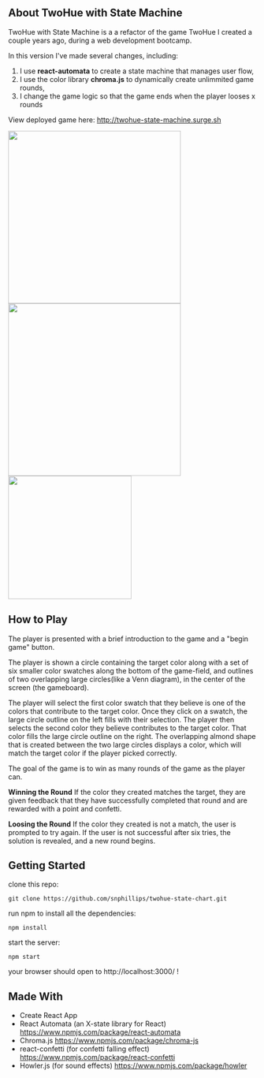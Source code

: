 ## About TwoHue with State Machine

TwoHue with State Machine is a a refactor of the game TwoHue I created a couple years ago, during a web development bootcamp.

In this version I've made several changes, including:

1) I use **react-automata** to create a state machine that manages user flow,
2) I use the color library **chroma.js** to dynamically create unlimmited game rounds,
3) I change the game logic so that the game ends when the player looses x rounds

View deployed game here: http://twohue-state-machine.surge.sh

<img src="https://i.imgur.com/iaWzlC8.png" width="350">
<img src="https://i.imgur.com/i91exEK.png" width="350">
<img src="https://i.imgur.com/hD0Y5QT.png" width="250">

## How to Play
The player is presented with a brief introduction to the game and a "begin game" button.

The player is shown a circle containing the target color along with a set of six smaller color swatches along the bottom of the game-field, and outlines of two overlapping large circles(like a Venn diagram), in the center of the screen (the gameboard).

The player will select the first color swatch that they believe is one of the colors that contribute to the target color. Once they click on a swatch, the large circle outline on the left fills with their selection. The player then selects the second color they believe contributes to the target color. That color fills the large circle outline on the right. The overlapping almond shape that is created between the two large circles displays a color, which will match the target color if the player picked correctly.

The goal of the game is to win as many rounds of the game as the player can.

**Winning the Round** If the color they created matches the target, they are given feedback that they have successfully completed that round and are rewarded with a point and confetti.

**Loosing the Round** If the color they created is not a match, the user is prompted to try again. If the user is not successful after six tries, the solution is revealed, and a new round begins.

## Getting Started
clone this repo:

`git clone https://github.com/snphillips/twohue-state-chart.git`

run npm to install all the dependencies:

`npm install`

start the server:

`npm start`

your browser should open to http://localhost:3000/ !




## Made With
- Create React App
- React Automata (an X-state library for React) https://www.npmjs.com/package/react-automata
- Chroma.js https://www.npmjs.com/package/chroma-js
- react-confetti (for confetti falling effect) https://www.npmjs.com/package/react-confetti
- Howler.js (for sound effects) https://www.npmjs.com/package/howler
